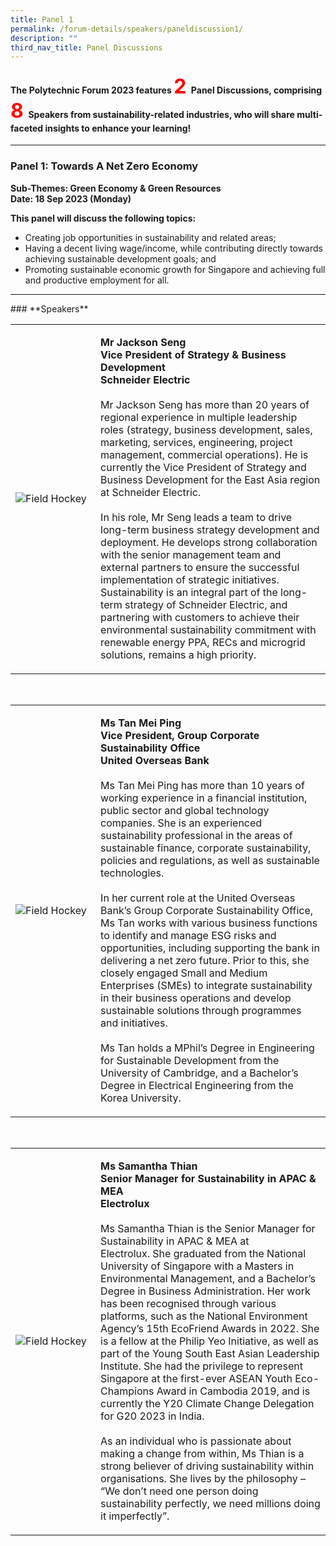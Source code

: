 ```yaml
---
title: Panel 1
permalink: /forum-details/speakers/paneldiscussion1/
description: ""
third_nav_title: Panel Discussions
---
```

#### <b>The Polytechnic Forum 2023 features <font size="+3.5"><font color="red"><b>2 </b></font></font>Panel Discussions, comprising <font size="+3.5"><font color="red"><b>8 </b></font></font>Speakers from sustainability-related industries, who will share multi-faceted insights to enhance your learning!</b>
<hr>

### **Panel 1: Towards A Net Zero Economy**<br>

**Sub-Themes: Green Economy &amp; Green Resources<br>
Date: 18 Sep 2023 (Monday)**

**This panel will discuss the following topics:**

* Creating job opportunities in sustainability and related areas;
* Having a decent living wage/income, while contributing directly towards achieving sustainable development goals; and
* Promoting sustainable economic growth for Singapore and achieving full and productive employment for all.
<hr>
### **Speakers**<br>
<table>
    <tbody><tr>
        <td style="width:27%"><img src="https://hosting.photobucket.com/images/i/tracyng81/Jackson_Seng.jpg?width=320&amp;height=320&amp;fit=bounds" style="display:block;margin-left:auto;margin-right:auto;" alt="Field Hockey"></td>
        <td><p><b>Mr Jackson Seng
                <br>Vice President of Strategy &amp; Business Development
					<br>Schneider Electric</b><br>
                <br>Mr Jackson Seng has more than 20 years of regional experience in multiple leadership roles (strategy, business development, sales, marketing, services, engineering, project management, commercial operations). He is currently the Vice President of Strategy and Business Development for the East Asia region at Schneider Electric.<br>
                <br>In his role, Mr Seng leads a team to drive long-term business strategy development and deployment. He develops strong collaboration with the senior management team and external partners to ensure the successful implementation of strategic initiatives. Sustainability is an integral part of the long-term strategy of Schneider Electric, and partnering with customers to achieve their environmental sustainability commitment with renewable energy PPA, RECs and microgrid solutions, remains a high priority.<br>              
            </p>
        </td>
    </tr>
</tbody></table><p></p>
<br>
<table>
    <tbody><tr>
        <td style="width:27%"><img src="https://hosting.photobucket.com/images/i/tracyng81/Tan_Mei_Ping.jpg?width=320&amp;height=320&amp;fit=bounds" style="display:block;margin-left:auto;margin-right:auto;" alt="Field Hockey"></td>
        <td><p><b>Ms Tan Mei Ping
                <br>Vice President, Group Corporate Sustainability Office
					<br>United Overseas Bank</b><br>
                <br>Ms Tan Mei Ping has more than 10 years of working experience in a financial institution, public sector and global technology companies. She is an experienced sustainability professional in the areas of sustainable finance, corporate sustainability, policies and regulations, as well as sustainable technologies.<br>
                <br>In her current role at the United Overseas Bank’s Group Corporate Sustainability Office, Ms Tan works with various business functions to identify and manage ESG risks and opportunities, including supporting the bank in delivering a net zero future. Prior to this, she closely engaged Small and Medium Enterprises (SMEs) to integrate sustainability in their business operations and develop sustainable solutions through programmes and initiatives.<br>
					<br>Ms Tan holds a MPhil’s Degree in Engineering for Sustainable Development from the University of Cambridge, and a Bachelor’s Degree in Electrical Engineering from the Korea University.<br>
            </p>
        </td>
    </tr>
</tbody></table><p></p>
<br>
<table>
    <tbody><tr>
        <td style="width:27%"><img src="https://hosting.photobucket.com/images/i/tracyng81/Samantha_Thian.jpg?width=590&amp;height=590&amp;fit=bounds" style="display:block;margin-left:auto;margin-right:auto;" alt="Field Hockey"></td>
        <td><p><b>Ms Samantha Thian
                <br>Senior Manager for Sustainability in APAC &amp; MEA
					<br>Electrolux</b><br>
                <br>Ms Samantha Thian is the Senior Manager for Sustainability in APAC &amp; MEA at Electrolux.&nbsp;She graduated from the National University of Singapore with a Masters in Environmental Management, and a Bachelor’s Degree in Business Administration. Her work has been recognised through various platforms, such as the National Environment Agency’s 15th EcoFriend Awards in 2022. She is a fellow at the Philip Yeo Initiative, as well as part of the Young South East Asian Leadership Institute. She had the privilege to represent Singapore at the first-ever ASEAN Youth Eco-Champions Award in Cambodia 2019, and is currently the Y20 Climate Change Delegation for G20 2023 in India.<br>
                <br>As an individual who is passionate about making a change from within, Ms Thian is a strong believer of driving sustainability within organisations. She lives by the philosophy – “We don’t need one person doing sustainability perfectly, we need millions doing it imperfectly”.<br>
            </p>
        </td>
    </tr>
</tbody></table><p></p>
